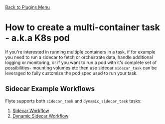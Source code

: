 [Back to Plugins Menu](..)
# How to create a multi-container task - a.k.a K8s pod

If you're interested in running multiple containers in a task, if for example you need to run a sidecar to fetch
or orchestrate data, handle additional logging or monitoring, or if you want to run a pod with it's complete set of
possibilities- mounting volumes etc then use sidecar ``sidecar_task``
can be leveraged to fully customize the pod spec used to run your task.


## Sidecar Example Workflows
Flyte supports both `sidecar_task` and `dynamic_sidecar_task` tasks:

1. [Sidecar Workflow](sidecar.py)
2. [Dynamic Sidecar Workflow](dynamic_sidecar.py)